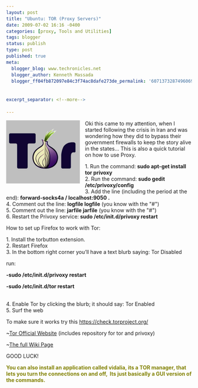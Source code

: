 ```yaml
---
layout: post
title: "Ubuntu: TOR (Proxy Servers)"
date: 2009-07-02 16:16 -0400
categories: [proxy, Tools and Utilities]
tags: blogger
status: publish
type: post
published: true
meta:
  blogger_blog: www.techronicles.net
  blogger_author: Kenneth Massada
  blogger_ff04fb872097e84c3f74ac8dafe273de_permalink: '6071373287496069448'


excerpt_separator: <!--more-->

---
```

<p><a href="#" style="clear:left;float:left;margin-bottom:1em;margin-right:1em;"><img border="0" height="171" src="/assets/images/wp/9ac2d-go-online-without-getting-snooped-tor-the-onion.jpg?w=300" width="200" /></a>Oki this came to my attention, when I started following the crisis in Iran and was wondering how they did to bypass their government firewalls to keep the story alive in the states... This is also a quick tutorial on how to use Proxy.</p>
<p>1. Run the command: <strong>sudo apt-get install tor privoxy</strong><br />2. Run the command: <strong>sudo gedit /etc/privoxy/config</strong><br />3. Add the line (including the period at the end): <strong>forward-socks4a / localhost:9050 .</strong><br />4. Comment out the line: <strong>logfile logfile</strong> (you know with the "#")<br />5. Comment out the line: <strong>jarfile jarfile</strong> (you know with the "#")<br />6. Restart the Privoxy service:<strong> sudo /etc/init.d/privoxy restart</strong></p>
<p>How to set up Firefox to work with Tor:</p>
<p>1. Install the torbutton extension.<br />2. Restart Firefox<br />3. In the bottom right corner you’ll have a text blurb saying: Tor Disabled</p>
<p>run:</p>
<p><strong>-sudo /etc/init.d/privoxy restart</strong></p>
<p><strong>-sudo /etc/init.d/tor restart</strong></p>
<p><strong></strong><br />4. Enable Tor by clicking the blurb; it should say: Tor Enabled<br />5. Surf the web</p>
<p>To make sure it works try this <a href="https://check.torproject.org/">https://check.torproject.org/</a></p>
<p>~<a href="http://www.torproject.org/docs/tor-doc-unix.html.en">Tor Official Website</a> (includes repository for tor and privoxy)</p>
<p>~<a href="https://wiki.torproject.org/noreply/TheOnionRouter/TorifyHOWTO">The full Wiki Page</a></p>
<p>GOOD LUCK!</p>
<p><strong><span style="color:olive;">You can also install an application called vidalia, its a TOR manager, that lets you turn the connections on and off,  Its just basically a GUI version of the commands.</span></strong><br /><strong><span style="color:olive;"><br /></span></strong><br /><strong><span style="color:olive;"><br /></span></strong></p>
